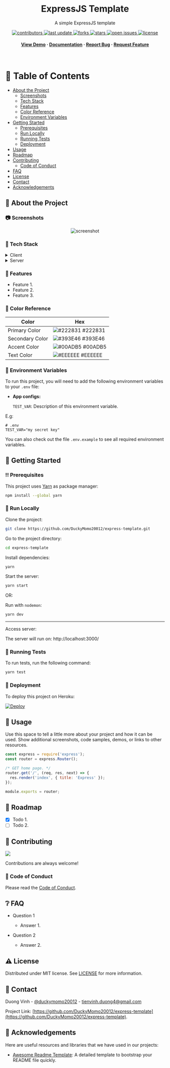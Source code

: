 <div align="center">

  <h1>ExpressJS Template</h1>

  <p>
    A simple ExpressJS template
  </p>

<!-- Badges -->
<p>
  <a href="https://github.com/DuckyMomo20012/express-template/graphs/contributors">
    <img src="https://img.shields.io/github/contributors/DuckyMomo20012/express-template" alt="contributors" />
  </a>
  <a href="">
    <img src="https://img.shields.io/github/last-commit/DuckyMomo20012/express-template" alt="last update" />
  </a>
  <a href="https://github.com/DuckyMomo20012/express-template/network/members">
    <img src="https://img.shields.io/github/forks/DuckyMomo20012/express-template" alt="forks" />
  </a>
  <a href="https://github.com/DuckyMomo20012/express-template/stargazers">
    <img src="https://img.shields.io/github/stars/DuckyMomo20012/express-template" alt="stars" />
  </a>
  <a href="https://github.com/DuckyMomo20012/express-template/issues/">
    <img src="https://img.shields.io/github/issues/DuckyMomo20012/express-template" alt="open issues" />
  </a>
  <a href="https://github.com/DuckyMomo20012/express-template/blob/main/LICENSE">
    <img src="https://img.shields.io/github/license/DuckyMomo20012/express-template.svg" alt="license" />
  </a>
</p>

<h4>
    <a href="https://github.com/DuckyMomo20012/express-template/">View Demo</a>
  <span> · </span>
    <a href="https://github.com/DuckyMomo20012/express-template">Documentation</a>
  <span> · </span>
    <a href="https://github.com/DuckyMomo20012/express-template/issues/">Report Bug</a>
  <span> · </span>
    <a href="https://github.com/DuckyMomo20012/express-template/issues/">Request Feature</a>
  </h4>
</div>

<br />

<!-- Table of Contents -->

# :notebook_with_decorative_cover: Table of Contents

- [About the Project](#star2-about-the-project)
  - [Screenshots](#camera-screenshots)
  - [Tech Stack](#space_invader-tech-stack)
  - [Features](#dart-features)
  - [Color Reference](#art-color-reference)
  - [Environment Variables](#key-environment-variables)
- [Getting Started](#toolbox-getting-started)
  - [Prerequisites](#bangbang-prerequisites)
  - [Run Locally](#running-run-locally)
  - [Running Tests](#test_tube-running-tests)
  - [Deployment](#triangular_flag_on_post-deployment)
- [Usage](#eyes-usage)
- [Roadmap](#compass-roadmap)
- [Contributing](#wave-contributing)
  - [Code of Conduct](#scroll-code-of-conduct)
- [FAQ](#grey_question-faq)
- [License](#warning-license)
- [Contact](#handshake-contact)
- [Acknowledgements](#gem-acknowledgements)

<!-- About the Project -->

## :star2: About the Project

<!-- Screenshots -->

### :camera: Screenshots

<div align="center">
  <img src="https://placehold.co/600x400?text=Your+Screenshot+here" alt="screenshot" />
</div>

<!-- TechStack -->

### :space_invader: Tech Stack

<details>
  <summary>Client</summary>
  <ul>
    <li><a href="https://www.javascript.com/">Javascript</a></li>
  </ul>
</details>

<details>
  <summary>Server</summary>
  <ul>
    <li><a href="https://expressjs.com/">Express.js</a></li>
  </ul>
</details>

<!-- Features -->

### :dart: Features

- Feature 1.
- Feature 2.
- Feature 3.

<!-- Color Reference -->

### :art: Color Reference

| Color           | Hex                                                              |
| --------------- | ---------------------------------------------------------------- |
| Primary Color   | ![#222831](https://placehold.jp/222831/222831/10x10.png) #222831 |
| Secondary Color | ![#393E46](https://placehold.jp/393E46/393E46/10x10.png) #393E46 |
| Accent Color    | ![#00ADB5](https://placehold.jp/00ADB5/00ADB5/10x10.png) #00ADB5 |
| Text Color      | ![#EEEEEE](https://placehold.jp/EEEEEE/EEEEEE/10x10.png) #EEEEEE |

<!-- Env Variables -->

### :key: Environment Variables

To run this project, you will need to add the following environment variables to
your `.env` file:

- **App configs:**

  `TEST_VAR`: Description of this environment variable.

E.g:

```
# .env
TEST_VAR="my secret key"
```

You can also check out the file `.env.example` to see all required environment
variables.

<!-- Getting Started -->

## :toolbox: Getting Started

<!-- Prerequisites -->

### :bangbang: Prerequisites

This project uses [Yarn](https://yarnpkg.com/) as package manager:

```bash
npm install --global yarn
```

<!-- Run Locally -->

### :running: Run Locally

Clone the project:

```bash
git clone https://github.com/DuckyMomo20012/express-template.git
```

Go to the project directory:

```bash
cd express-template
```

Install dependencies:

```bash
yarn
```

Start the server:

```bash
yarn start
```

OR:

Run with `nodemon`:

```bash
yarn dev
```

---

Access server:

The server will run on: http://localhost:3000/

<!-- Running Tests -->

### :test_tube: Running Tests

To run tests, run the following command:

```bash
yarn test
```

<!-- Deployment -->

### :triangular_flag_on_post: Deployment

To deploy this project on Heroku:

[![Deploy](https://www.herokucdn.com/deploy/button.svg)](https://heroku.com/deploy)

<!-- Usage -->

## :eyes: Usage

Use this space to tell a little more about your project and how it can be used.
Show additional screenshots, code samples, demos, or links to other resources.

```javascript
const express = require('express');
const router = express.Router();

/* GET home page. */
router.get('/', (req, res, next) => {
  res.render('index', { title: 'Express' });
});

module.exports = router;
```

<!-- Roadmap -->

## :compass: Roadmap

- [x] Todo 1.
- [ ] Todo 2.

<!-- Contributing -->

## :wave: Contributing

<a href="https://github.com/DuckyMomo20012/express-template/graphs/contributors">
  <img src="https://contrib.rocks/image?repo=DuckyMomo20012/express-template" />
</a>

Contributions are always welcome!

<!-- Code of Conduct -->

### :scroll: Code of Conduct

Please read the [Code of Conduct](https://github.com/DuckyMomo20012/express-template/blob/main/CODE_OF_CONDUCT.md).

<!-- FAQ -->

## :grey_question: FAQ

- Question 1

  - Answer 1.

- Question 2

  - Answer 2.

<!-- License -->

## :warning: License

Distributed under MIT license. See
[LICENSE](https://github.com/DuckyMomo20012/express-template/blob/main/LICENSE)
for more information.

<!-- Contact -->

## :handshake: Contact

Duong Vinh - [@duckymomo20012](https://twitter.com/duckymomo20012) -
tienvinh.duong4@gmail.com

Project Link: [https://github.com/DuckyMomo20012/express-template](https://github.com/DuckyMomo20012/express-template).

<!-- Acknowledgments -->

## :gem: Acknowledgements

Here are useful resources and libraries that we have used in our projects:

- [Awesome Readme Template](https://github.com/Louis3797/awesome-readme-template):
  A detailed template to bootstrap your README file quickly.
